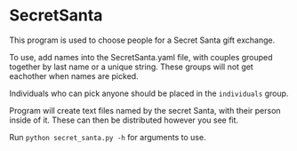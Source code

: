 # SecretSanta

This program is used to choose people for a Secret Santa gift exchange.

To use, add names into the SecretSanta.yaml file, with couples grouped together by last name or a unique string. These groups will not get eachother when names are picked.

Individuals who can pick anyone should be placed in the `individuals` group.

Program will create text files named by the secret Santa, with their person inside of it. These can then be distributed however you see fit.

Run `python secret_santa.py -h` for arguments to use.
